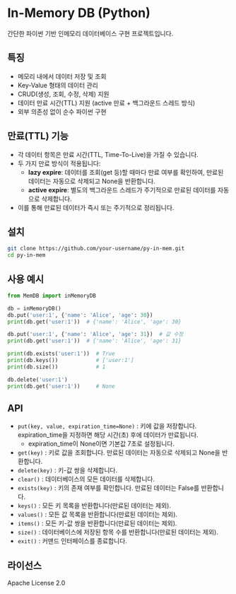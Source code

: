 # In-Memory DB (Python)

간단한 파이썬 기반 인메모리 데이터베이스 구현 프로젝트입니다.

## 특징

- 메모리 내에서 데이터 저장 및 조회
- Key-Value 형태의 데이터 관리
- CRUD(생성, 조회, 수정, 삭제) 지원
- 데이터 만료 시간(TTL) 지원 (active 만료 + 백그라운드 스레드 방식)
- 외부 의존성 없이 순수 파이썬 구현

## 만료(TTL) 기능

- 각 데이터 항목은 만료 시간(TTL, Time-To-Live)을 가질 수 있습니다.
- 두 가지 만료 방식이 적용됩니다:
    - **lazy expire**: 데이터를 조회(get 등)할 때마다 만료 여부를 확인하여, 만료된 데이터는 자동으로 삭제되고 None을 반환합니다.
    - **active expire**: 별도의 백그라운드 스레드가 주기적으로 만료된 데이터를 자동으로 삭제합니다.
- 이를 통해 만료된 데이터가 즉시 또는 주기적으로 정리됩니다.

## 설치

```bash
git clone https://github.com/your-username/py-in-mem.git
cd py-in-mem
```

## 사용 예시

```python
from MemDB import inMemoryDB

db = inMemoryDB()
db.put('user:1', {'name': 'Alice', 'age': 30})
print(db.get('user:1'))  # {'name': 'Alice', 'age': 30}

db.put('user:1', {'name': 'Alice', 'age': 31})  # 값 수정
print(db.get('user:1'))  # {'name': 'Alice', 'age': 31}

print(db.exists('user:1'))  # True
print(db.keys())            # ['user:1']
print(db.size())            # 1

db.delete('user:1')
print(db.get('user:1'))     # None
```

## API

- `put(key, value, expiration_time=None)` : 키에 값을 저장합니다. expiration_time을 지정하면 해당 시간(초) 후에 데이터가 만료됩니다. 
    - expiration_time이 None이면 기본값 7초로 설정됩니다.
- `get(key)` : 키로 값을 조회합니다. 만료된 데이터는 자동으로 삭제되고 None을 반환합니다.
- `delete(key)` : 키-값 쌍을 삭제합니다.
- `clear()` : 데이터베이스의 모든 데이터를 삭제합니다.
- `exists(key)` : 키의 존재 여부를 확인합니다. 만료된 데이터는 False를 반환합니다.
- `keys()` : 모든 키 목록을 반환합니다(만료된 데이터는 제외).
- `values()` : 모든 값 목록을 반환합니다(만료된 데이터는 제외).
- `items()` : 모든 키-값 쌍을 반환합니다(만료된 데이터는 제외).
- `size()` : 데이터베이스에 저장된 항목 수를 반환합니다(만료된 데이터는 제외).
- `exit()` : 커맨드 인터페이스를 종료합니다.

## 라이선스

Apache License 2.0